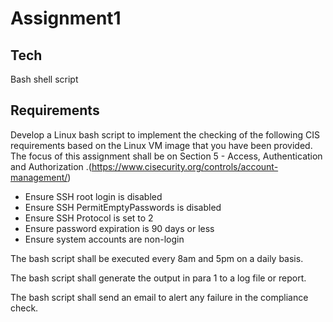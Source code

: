 # Assignment1

## Tech 
Bash shell script

## Requirements
Develop a Linux bash script to implement the checking of the following CIS requirements based on the Linux VM image that you have been provided. The focus of this assignment shall be on Section 5 - Access, Authentication and Authorization .(https://www.cisecurity.org/controls/account-management/)
- Ensure SSH root login is disabled
- Ensure SSH PermitEmptyPasswords is disabled
- Ensure SSH Protocol is set to 2
- Ensure password expiration is 90 days or less
- Ensure system accounts are non-login

The bash script shall be executed every 8am and 5pm on a daily basis.

The bash script shall generate the output in para 1 to a log file or report.

The bash script shall send an email to alert any failure in the compliance check.
